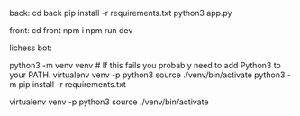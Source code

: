 back:
cd back
pip install -r requirements.txt
python3 app.py

front:
cd front
npm i
npm run dev

lichess bot:

python3 -m venv venv # If this fails you probably need to add Python3 to your PATH.
virtualenv venv -p python3
source ./venv/bin/activate
python3 -m pip install -r requirements.txt

virtualenv venv -p python3
source ./venv/bin/activate
